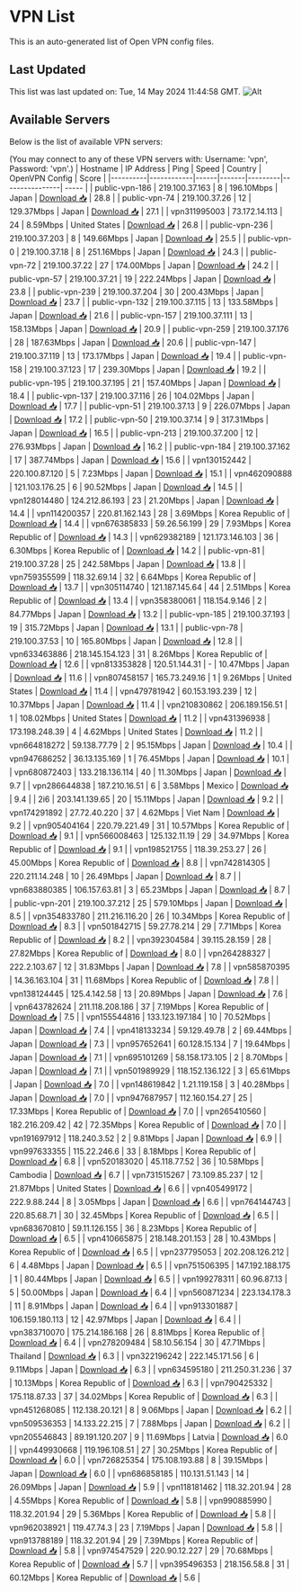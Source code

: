 # VPN List

This is an auto-generated list of Open VPN config files.

## Last Updated

This list was last updated on: Tue, 14 May 2024 11:44:58 GMT.
![Alt](https://repobeats.axiom.co/api/embed/186b98318ef1479477931607c1ad7d823f12451f.svg "Repobeats analytics image")

## Available Servers

Below is the list of available VPN servers:

(You may connect to any of these VPN servers with: Username: 'vpn', Password: 'vpn'.)
| Hostname | IP Address | Ping | Speed | Country | OpenVPN Config | Score |
|----------|------------|------|-------|---------|----------------| ----- |
| public-vpn-186 | 219.100.37.163 | 8 | 196.10Mbps | Japan | [Download 📥](./configs/server_0_JP.ovpn) | 28.8 |
| public-vpn-74 | 219.100.37.26 | 12 | 129.37Mbps | Japan | [Download 📥](./configs/server_1_JP.ovpn) | 27.1 |
| vpn311995003 | 73.172.14.113 | 24 | 8.59Mbps | United States | [Download 📥](./configs/server_2_US.ovpn) | 26.8 |
| public-vpn-236 | 219.100.37.203 | 8 | 149.66Mbps | Japan | [Download 📥](./configs/server_3_JP.ovpn) | 25.5 |
| public-vpn-0 | 219.100.37.18 | 8 | 251.16Mbps | Japan | [Download 📥](./configs/server_4_JP.ovpn) | 24.3 |
| public-vpn-72 | 219.100.37.22 | 27 | 174.00Mbps | Japan | [Download 📥](./configs/server_5_JP.ovpn) | 24.2 |
| public-vpn-57 | 219.100.37.21 | 19 | 222.24Mbps | Japan | [Download 📥](./configs/server_6_JP.ovpn) | 23.8 |
| public-vpn-239 | 219.100.37.204 | 30 | 200.43Mbps | Japan | [Download 📥](./configs/server_7_JP.ovpn) | 23.7 |
| public-vpn-132 | 219.100.37.115 | 13 | 133.58Mbps | Japan | [Download 📥](./configs/server_8_JP.ovpn) | 21.6 |
| public-vpn-157 | 219.100.37.111 | 13 | 158.13Mbps | Japan | [Download 📥](./configs/server_9_JP.ovpn) | 20.9 |
| public-vpn-259 | 219.100.37.176 | 28 | 187.63Mbps | Japan | [Download 📥](./configs/server_10_JP.ovpn) | 20.6 |
| public-vpn-147 | 219.100.37.119 | 13 | 173.17Mbps | Japan | [Download 📥](./configs/server_11_JP.ovpn) | 19.4 |
| public-vpn-158 | 219.100.37.123 | 17 | 239.30Mbps | Japan | [Download 📥](./configs/server_12_JP.ovpn) | 19.2 |
| public-vpn-195 | 219.100.37.195 | 21 | 157.40Mbps | Japan | [Download 📥](./configs/server_13_JP.ovpn) | 18.4 |
| public-vpn-137 | 219.100.37.116 | 26 | 104.02Mbps | Japan | [Download 📥](./configs/server_14_JP.ovpn) | 17.7 |
| public-vpn-51 | 219.100.37.13 | 9 | 226.07Mbps | Japan | [Download 📥](./configs/server_15_JP.ovpn) | 17.2 |
| public-vpn-50 | 219.100.37.14 | 9 | 317.31Mbps | Japan | [Download 📥](./configs/server_16_JP.ovpn) | 16.5 |
| public-vpn-213 | 219.100.37.200 | 12 | 276.93Mbps | Japan | [Download 📥](./configs/server_17_JP.ovpn) | 16.2 |
| public-vpn-184 | 219.100.37.162 | 17 | 387.74Mbps | Japan | [Download 📥](./configs/server_18_JP.ovpn) | 15.6 |
| vpn130152442 | 220.100.87.120 | 5 | 7.23Mbps | Japan | [Download 📥](./configs/server_19_JP.ovpn) | 15.1 |
| vpn462090888 | 121.103.176.25 | 6 | 90.52Mbps | Japan | [Download 📥](./configs/server_20_JP.ovpn) | 14.5 |
| vpn128014480 | 124.212.86.193 | 23 | 21.20Mbps | Japan | [Download 📥](./configs/server_21_JP.ovpn) | 14.4 |
| vpn114200357 | 220.81.162.143 | 28 | 3.69Mbps | Korea Republic of | [Download 📥](./configs/server_22_KR.ovpn) | 14.4 |
| vpn676385833 | 59.26.56.199 | 29 | 7.93Mbps | Korea Republic of | [Download 📥](./configs/server_23_KR.ovpn) | 14.3 |
| vpn629382189 | 121.173.146.103 | 36 | 6.30Mbps | Korea Republic of | [Download 📥](./configs/server_24_KR.ovpn) | 14.2 |
| public-vpn-81 | 219.100.37.28 | 25 | 242.58Mbps | Japan | [Download 📥](./configs/server_25_JP.ovpn) | 13.8 |
| vpn759355599 | 118.32.69.14 | 32 | 6.64Mbps | Korea Republic of | [Download 📥](./configs/server_26_KR.ovpn) | 13.7 |
| vpn305114740 | 121.187.145.64 | 44 | 2.51Mbps | Korea Republic of | [Download 📥](./configs/server_27_KR.ovpn) | 13.4 |
| vpn358380061 | 118.154.9.146 | 2 | 84.77Mbps | Japan | [Download 📥](./configs/server_28_JP.ovpn) | 13.2 |
| public-vpn-185 | 219.100.37.193 | 19 | 315.72Mbps | Japan | [Download 📥](./configs/server_29_JP.ovpn) | 13.1 |
| public-vpn-78 | 219.100.37.53 | 10 | 165.80Mbps | Japan | [Download 📥](./configs/server_30_JP.ovpn) | 12.8 |
| vpn633463886 | 218.145.154.123 | 31 | 8.26Mbps | Korea Republic of | [Download 📥](./configs/server_31_KR.ovpn) | 12.6 |
| vpn813353828 | 120.51.144.31 | - | 10.47Mbps | Japan | [Download 📥](./configs/server_32_JP.ovpn) | 11.6 |
| vpn807458157 | 165.73.249.16 | 1 | 9.26Mbps | United States | [Download 📥](./configs/server_33_US.ovpn) | 11.4 |
| vpn479781942 | 60.153.193.239 | 12 | 10.37Mbps | Japan | [Download 📥](./configs/server_34_JP.ovpn) | 11.4 |
| vpn210830862 | 206.189.156.51 | 1 | 108.02Mbps | United States | [Download 📥](./configs/server_35_US.ovpn) | 11.2 |
| vpn431396938 | 173.198.248.39 | 4 | 4.62Mbps | United States | [Download 📥](./configs/server_36_US.ovpn) | 11.2 |
| vpn664818272 | 59.138.77.79 | 2 | 95.15Mbps | Japan | [Download 📥](./configs/server_37_JP.ovpn) | 10.4 |
| vpn947686252 | 36.13.135.169 | 1 | 76.45Mbps | Japan | [Download 📥](./configs/server_38_JP.ovpn) | 10.1 |
| vpn680872403 | 133.218.136.114 | 40 | 11.30Mbps | Japan | [Download 📥](./configs/server_39_JP.ovpn) | 9.7 |
| vpn286644838 | 187.210.16.51 | 6 | 3.58Mbps | Mexico | [Download 📥](./configs/server_40_MX.ovpn) | 9.4 |
| 2i6 | 203.141.139.65 | 20 | 15.11Mbps | Japan | [Download 📥](./configs/server_41_JP.ovpn) | 9.2 |
| vpn174291892 | 27.72.40.220 | 37 | 4.62Mbps | Viet Nam | [Download 📥](./configs/server_42_VN.ovpn) | 9.2 |
| vpn905404164 | 220.79.221.49 | 31 | 10.57Mbps | Korea Republic of | [Download 📥](./configs/server_43_KR.ovpn) | 9.1 |
| vpn566008463 | 125.132.11.19 | 29 | 34.97Mbps | Korea Republic of | [Download 📥](./configs/server_44_KR.ovpn) | 9.1 |
| vpn198521755 | 118.39.253.27 | 26 | 45.00Mbps | Korea Republic of | [Download 📥](./configs/server_45_KR.ovpn) | 8.8 |
| vpn742814305 | 220.211.14.248 | 10 | 26.49Mbps | Japan | [Download 📥](./configs/server_46_JP.ovpn) | 8.7 |
| vpn683880385 | 106.157.63.81 | 3 | 65.23Mbps | Japan | [Download 📥](./configs/server_47_JP.ovpn) | 8.7 |
| public-vpn-201 | 219.100.37.212 | 25 | 579.10Mbps | Japan | [Download 📥](./configs/server_48_JP.ovpn) | 8.5 |
| vpn354833780 | 211.216.116.20 | 26 | 10.34Mbps | Korea Republic of | [Download 📥](./configs/server_49_KR.ovpn) | 8.3 |
| vpn501842715 | 59.27.78.214 | 29 | 7.71Mbps | Korea Republic of | [Download 📥](./configs/server_50_KR.ovpn) | 8.2 |
| vpn392304584 | 39.115.28.159 | 28 | 27.82Mbps | Korea Republic of | [Download 📥](./configs/server_51_KR.ovpn) | 8.0 |
| vpn264288327 | 222.2.103.67 | 12 | 31.83Mbps | Japan | [Download 📥](./configs/server_52_JP.ovpn) | 7.8 |
| vpn585870395 | 14.36.163.104 | 31 | 11.68Mbps | Korea Republic of | [Download 📥](./configs/server_53_KR.ovpn) | 7.8 |
| vpn138124445 | 125.4.142.58 | 13 | 20.89Mbps | Japan | [Download 📥](./configs/server_54_JP.ovpn) | 7.6 |
| vpn643782624 | 211.118.208.186 | 37 | 7.19Mbps | Korea Republic of | [Download 📥](./configs/server_55_KR.ovpn) | 7.5 |
| vpn155544816 | 133.123.197.184 | 10 | 70.52Mbps | Japan | [Download 📥](./configs/server_56_JP.ovpn) | 7.4 |
| vpn418133234 | 59.129.49.78 | 2 | 69.44Mbps | Japan | [Download 📥](./configs/server_57_JP.ovpn) | 7.3 |
| vpn957652641 | 60.128.15.134 | 7 | 19.64Mbps | Japan | [Download 📥](./configs/server_58_JP.ovpn) | 7.1 |
| vpn695101269 | 58.158.173.105 | 2 | 8.70Mbps | Japan | [Download 📥](./configs/server_59_JP.ovpn) | 7.1 |
| vpn501989929 | 118.152.136.122 | 3 | 65.61Mbps | Japan | [Download 📥](./configs/server_60_JP.ovpn) | 7.0 |
| vpn148619842 | 1.21.119.158 | 3 | 40.28Mbps | Japan | [Download 📥](./configs/server_61_JP.ovpn) | 7.0 |
| vpn947687957 | 112.160.154.27 | 25 | 17.33Mbps | Korea Republic of | [Download 📥](./configs/server_62_KR.ovpn) | 7.0 |
| vpn265410560 | 182.216.209.42 | 42 | 72.35Mbps | Korea Republic of | [Download 📥](./configs/server_63_KR.ovpn) | 7.0 |
| vpn191697912 | 118.240.3.52 | 2 | 9.81Mbps | Japan | [Download 📥](./configs/server_64_JP.ovpn) | 6.9 |
| vpn997633355 | 115.22.246.6 | 33 | 8.18Mbps | Korea Republic of | [Download 📥](./configs/server_65_KR.ovpn) | 6.8 |
| vpn520183020 | 45.118.77.52 | 36 | 10.58Mbps | Cambodia | [Download 📥](./configs/server_66_KH.ovpn) | 6.7 |
| vpn731515267 | 73.109.85.237 | 12 | 21.87Mbps | United States | [Download 📥](./configs/server_67_US.ovpn) | 6.6 |
| vpn405499172 | 222.9.88.244 | 8 | 3.05Mbps | Japan | [Download 📥](./configs/server_68_JP.ovpn) | 6.6 |
| vpn764144743 | 220.85.68.71 | 30 | 32.45Mbps | Korea Republic of | [Download 📥](./configs/server_69_KR.ovpn) | 6.5 |
| vpn683670810 | 59.11.126.155 | 36 | 8.23Mbps | Korea Republic of | [Download 📥](./configs/server_70_KR.ovpn) | 6.5 |
| vpn410665875 | 218.148.201.153 | 28 | 10.43Mbps | Korea Republic of | [Download 📥](./configs/server_71_KR.ovpn) | 6.5 |
| vpn237795053 | 202.208.126.212 | 6 | 4.48Mbps | Japan | [Download 📥](./configs/server_72_JP.ovpn) | 6.5 |
| vpn751506395 | 147.192.188.175 | 1 | 80.44Mbps | Japan | [Download 📥](./configs/server_73_JP.ovpn) | 6.5 |
| vpn199278311 | 60.96.87.13 | 5 | 50.00Mbps | Japan | [Download 📥](./configs/server_74_JP.ovpn) | 6.4 |
| vpn560871234 | 223.134.178.3 | 11 | 8.91Mbps | Japan | [Download 📥](./configs/server_75_JP.ovpn) | 6.4 |
| vpn913301887 | 106.159.180.113 | 12 | 42.97Mbps | Japan | [Download 📥](./configs/server_76_JP.ovpn) | 6.4 |
| vpn383710070 | 175.214.186.168 | 26 | 8.81Mbps | Korea Republic of | [Download 📥](./configs/server_77_KR.ovpn) | 6.4 |
| vpn278209484 | 58.10.56.154 | 30 | 47.71Mbps | Thailand | [Download 📥](./configs/server_78_TH.ovpn) | 6.3 |
| vpn322196242 | 222.145.171.56 | 6 | 9.11Mbps | Japan | [Download 📥](./configs/server_79_JP.ovpn) | 6.3 |
| vpn634595180 | 211.250.31.236 | 37 | 10.13Mbps | Korea Republic of | [Download 📥](./configs/server_80_KR.ovpn) | 6.3 |
| vpn790425332 | 175.118.87.33 | 37 | 34.02Mbps | Korea Republic of | [Download 📥](./configs/server_81_KR.ovpn) | 6.3 |
| vpn451268085 | 112.138.20.121 | 8 | 9.06Mbps | Japan | [Download 📥](./configs/server_82_JP.ovpn) | 6.2 |
| vpn509536353 | 14.133.22.215 | 7 | 7.88Mbps | Japan | [Download 📥](./configs/server_83_JP.ovpn) | 6.2 |
| vpn205546843 | 89.191.120.207 | 9 | 11.69Mbps | Latvia | [Download 📥](./configs/server_84_LV.ovpn) | 6.0 |
| vpn449930668 | 119.196.108.51 | 27 | 30.25Mbps | Korea Republic of | [Download 📥](./configs/server_85_KR.ovpn) | 6.0 |
| vpn726825354 | 175.108.193.88 | 8 | 39.15Mbps | Japan | [Download 📥](./configs/server_86_JP.ovpn) | 6.0 |
| vpn686858185 | 110.131.51.143 | 14 | 26.09Mbps | Japan | [Download 📥](./configs/server_87_JP.ovpn) | 5.9 |
| vpn118181462 | 118.32.201.94 | 28 | 4.55Mbps | Korea Republic of | [Download 📥](./configs/server_88_KR.ovpn) | 5.8 |
| vpn990885990 | 118.32.201.94 | 29 | 5.36Mbps | Korea Republic of | [Download 📥](./configs/server_89_KR.ovpn) | 5.8 |
| vpn962038921 | 119.47.74.3 | 23 | 7.19Mbps | Japan | [Download 📥](./configs/server_90_JP.ovpn) | 5.8 |
| vpn913788189 | 118.32.201.94 | 29 | 7.39Mbps | Korea Republic of | [Download 📥](./configs/server_91_KR.ovpn) | 5.8 |
| vpn974547529 | 220.90.12.227 | 29 | 70.68Mbps | Korea Republic of | [Download 📥](./configs/server_92_KR.ovpn) | 5.7 |
| vpn395496353 | 218.156.58.8 | 31 | 60.12Mbps | Korea Republic of | [Download 📥](./configs/server_93_KR.ovpn) | 5.6 |
